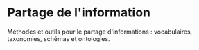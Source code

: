 
# Partage de l'information

Méthodes et outils pour le partage d'informations : vocabulaires, taxonomies, schémas et ontologies.

